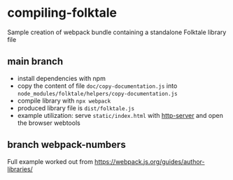# compiling-folktale
Sample creation of webpack bundle containing a standalone Folktale library file

## main branch
- install dependencies with npm
- copy the content of file `doc/copy-documentation.js` into `node_modules/folktale/helpers/copy-documentation.js`
- compile library with `npx webpack`
- produced library file is `dist/folktale.js`
- example utilization: serve `static/index.html` with [http-server](https://www.npmjs.com/package/http-server) and open the browser webtools

## branch webpack-numbers
Full example worked out from https://webpack.js.org/guides/author-libraries/
